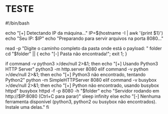 # TESTE
#!/bin/bash

echo "[+] Detectando IP da máquina..."
IP=$(hostname -I | awk '{print $1}')
echo "Seu IP: $IP"
echo "Preparando para servir arquivos na porta 8080..."

read -p "Digite o caminho completo da pasta onde está o payload: " folder
cd "$folder" || { echo "[-] Pasta não encontrada!"; exit 1; }

if command -v python3 >/dev/null 2>&1; then
  echo "[+] Usando Python3 HTTP Server"
  python3 -m http.server 8080
elif command -v python >/dev/null 2>&1; then
  echo "[+] Python3 não encontrado, tentando Python2"
  python -m SimpleHTTPServer 8080
elif command -v busybox >/dev/null 2>&1; then
  echo "[+] Python não encontrado, usando busybox httpd"
  busybox httpd -f -p 8080 -h "$folder"
  echo "Servidor rodando em http://$IP:8080 (Ctrl+C para parar)"
  sleep infinity
else
  echo "[-] Nenhuma ferramenta disponível (python3, python2 ou busybox não encontrados). Instale uma delas."
fi

